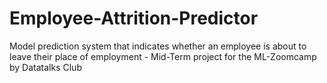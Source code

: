 # Employee-Attrition-Predictor
Model prediction system that indicates whether an employee is about to leave their place of employment - Mid-Term project for the ML-Zoomcamp by Datatalks Club
